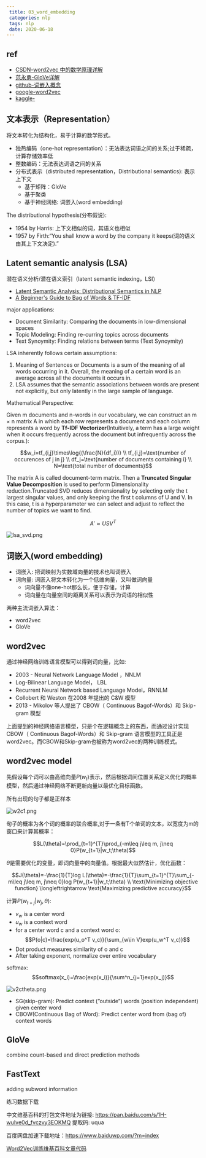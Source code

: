 ```yaml
---
 title: 03_word_embedding
 categories: nlp
 tags: nlp
 date: 2020-06-18
---
```


## ref

- [CSDN-word2vec 中的数学原理详解](https://blog.csdn.net/peghoty/article/details/37969519)
- [范永勇-GloVe详解](http://www.fanyeong.com/2018/02/19/glove-in-detail/)
- [github-词嵌入概念](https://github.com/NLP-LOVE/ML-NLP/tree/master/NLP/16.1%20Word%20Embedding)
- [google-word2vec](https://code.google.com/archive/p/word2vec/)
- [kaggle-](https://www.kaggle.com/c/word2vec-nlp-tutorial/overview/part-1-for-beginners-bag-of-words)

## 文本表示（Representation）

将文本转化为结构化，易于计算的数学形式。
- 独热编码（one-hot representation）：无法表达词语之间的关系;过于稀疏，计算存储效率低
- 整数编码：无法表达词语之间的关系
- 分布式表示（distributed representation，Distributional semantics): 表示上下文
    - 基于矩阵：GloVe
    - 基于聚类
    - 基于神经网络: 词嵌入(word embedding)

The distributional hypothesis(分布假说):
- 1954 by Harris: 上下文相似的词，其语义也相似
- 1957 by Firth:“You shall know a word by the company it keeps(词的语义由其上下文决定).”

## Latent semantic analysis (LSA)

潜在语义分析/潜在语义索引（latent semantic indexing，LSI）
- [Latent Semantic Analysis: Distributional Semantics in NLP](https://towardsdatascience.com/latent-semantic-analysis-distributional-semantics-in-nlp-ea84bf686b50)
- [A Beginner's Guide to Bag of Words & TF-IDF](https://pathmind.com/wiki/bagofwords-tf-idf)

major applications:
- Document Similarity: Comparing the documents in low-dimensional spaces
- Topic Modeling: Finding re-curring topics across documents 
- Text Synoymity: Finding relations between terms (Text Synoymity)

LSA inherently follows certain assumptions:
1. Meaning of Sentences or Documents is a sum of the meaning of all words occurring in it. Overall, the meaning of a certain word is an average across all the documents it occurs in.
2. LSA assumes that the semantic associations between words are present not explicitly, but only latently in the large sample of language.

Mathematical Perspective:

Given m documents and n-words in our vocabulary, we can construct an m × n matrix A in which each row represents a document and each column represents a word by **Tf-IDF Vectorizer**(Intuitively, a term has a large weight when it occurs frequently across the document but infrequently across the corpus.):

$$w_i=tf_{i,j}\times\log{(\frac{N}{df_i})}  \\
tf_{i,j}=\text{number of occurences of j in j} \\
df_j=\text{number of documents containing i}    \\
N=\text{total number of documents}$$

The matrix A is called document-term matrix. Then a **Truncated Singular Value Decomposition** is used to perform Dimensionality reduction.Truncated SVD reduces dimensionality by selecting only the t largest singular values, and only keeping the first t columns of U and V. In this case, t is a hyperparameter we can select and adjust to reflect the number of topics we want to find.

$$ A'\approx USV^T  $$

![lsa_svd.png](https://cdn.jsdelivr.net/gh/YeeKal/img_land/blog/notes_img_backup/nlp/imgs/lsa_svd.png)

## 词嵌入(word embedding)

- 词嵌入: 把词映射为实数域向量的技术也叫词嵌入
- 词向量: 词嵌入将文本转化为一个低维向量，又叫做词向量
    - 词向量不像one-hot那么长，便于存储，计算
    - 词向量在向量空间的距离关系可以表示为词语的相似性

两种主流词嵌入算法：
- word2vec
- GloVe

## word2vec

通过神经网络训练语言模型可以得到词向量，比如:
- 2003 - Neural Network Language Model ，NNLM
- Log-Bilinear Language Model， LBL
- Recurrent Neural Network based Language Model，RNNLM
- Collobert 和 Weston 在2008 年提出的 C&W 模型
- 2013 - Mikolov 等人提出了 CBOW（ Continuous Bagof-Words）和 Skip-gram 模型


上面提到的神经网络语言模型，只是个在逻辑概念上的东西，而通过设计实现CBOW（ Continuous Bagof-Words）和 Skip-gram 语言模型的工具正是word2vec。而CBOW和Skip-gram也被称为word2vec的两种训练模式。


## word2vec model

先假设每个词可以由高维向量$P(w_t)$表示，然后根据词间位置关系定义优化的概率模型，然后通过神经网络不断更新向量以最优化目标函数。

所有出现的句子都是正样本

![w2c1.png](https://cdn.jsdelivr.net/gh/YeeKal/img_land/blog/notes_img_backup/nlp/imgs/w2c1.png)

句子的概率为各个词的概率的联合概率,对于一条有T个单词的文本，以宽度为m的窗口来计算其概率：

$$L(\theta)=\prod_{t=1}^{T}\prod_{-m\leq j\leq m, j\neq 0}P(w_{t+1}|w_t;\theta)$$

$\theta$是需要优化的变量，即词向量中的向量值。根据最大似然估计，优化函数：

$$J(\theta)=-\frac{1}{T}log L(\theta)=-\frac{1}{T}\sum_{t=1}^{T}\sum_{-m\leq j\leq m, j\neq 0}log P(w_{t+1}|w_t;\theta) \\
\text{Minimizing objective function} \longleftrightarrow \text{Maximizing predictive accuracy}$$

计算$P(w_{t+j}|w_j,\theta)$:
- $v_w$ is a center word
- $u_w$ is a context word
- for a center word c and a context word o:
$$P(o|c)=\frac{exp(u_o^T v_c)}{\sum_{w\in V}exp(u_w^T v_c)}$$
- Dot product measures similarity of o and c
- After taking exponent, normalize over entire vocabulary

softmax:
$$softmax(x_i)=\frac{exp(x_i)}{\sum^n_{j=1}exp(x_j)}$$

![v2ctheta.png](https://cdn.jsdelivr.net/gh/YeeKal/img_land/blog/notes_img_backup/nlp/imgs/v2ctheta.png)

- SG(skip-gram): Predict context (”outside”) words (position independent) given center word
- CBOW(Continuous Bag of Word): Predict center word from (bag of) context words

## GloVe

combine count-based and  direct  prediction methods

## FastText

adding subword information


练习数据下载

中文维基百科的打包文件地址为链接: https://pan.baidu.com/s/1H-wuIve0d_fvczvy3EOKMQ 提取码: uqua

百度网盘加速下载地址：https://www.baiduwp.com/?m=index

[Word2Vec训练维基百科文章代码](https://github.com/NLP-LOVE/ML-NLP/blob/master/NLP/16.1%20Word%20Embedding/word2vec.ipynb)
    